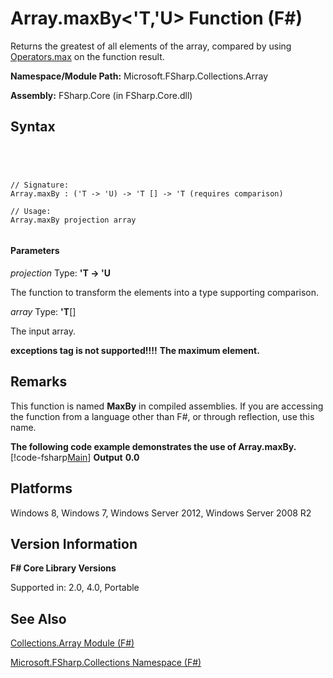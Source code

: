 # Array.maxBy<'T,'U> Function (F#)

Returns the greatest of all elements of the array, compared by using [Operators.max](http://msdn.microsoft.com/en-us/library/9a988328-00e9-467b-8dfa-e7a6990f6cce) on the function result.

**Namespace/Module Path:** Microsoft.FSharp.Collections.Array

**Assembly:** FSharp.Core (in FSharp.Core.dll)


## Syntax



```




// Signature:
Array.maxBy : ('T -> 'U) -> 'T [] -> 'T (requires comparison)

// Usage:
Array.maxBy projection array


```





#### Parameters
*projection*
Type: **'T -&gt; 'U**


The function to transform the elements into a type supporting comparison.


*array*
Type: **'T**[[]](http://msdn.microsoft.com/en-us/library/def20292-9aae-4596-9275-b94e594f8493)


The input array.



**exceptions tag is not supported!!!!**
**The maximum element.**
## Remarks
This function is named **MaxBy** in compiled assemblies. If you are accessing the function from a language other than F#, or through reflection, use this name.

**The following code example demonstrates the use of Array.maxBy.**
[!code-fsharp[Main](snippets/fsarrays/snippet56.fs)]
**Output**
**0.0**
## Platforms
Windows 8, Windows 7, Windows Server 2012, Windows Server 2008 R2


## Version Information
**F# Core Library Versions**

Supported in: 2.0, 4.0, Portable




## See Also
[Collections.Array Module &#40;F&#35;&#41;](Collections.Array-Module-%5BFSharp%5D.md)

[Microsoft.FSharp.Collections Namespace &#40;F&#35;&#41;](Microsoft.FSharp.Collections-Namespace-%5BFSharp%5D.md)

